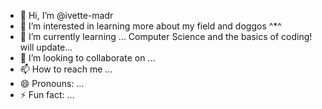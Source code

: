 - 👋 Hi, I’m @ivette-madr
- 👀 I’m interested in learning more about my field and doggos ^*^
- 🌱 I’m currently learning ... Computer Science and the basics of coding! will update...
- 💞️ I’m looking to collaborate on ... 
- 📫 How to reach me ...
- 😄 Pronouns: ...
- ⚡ Fun fact: ...

<!---
ivette-madr/ivette-madr is a ✨ special ✨ repository because its `README.md` (this file) appears on your GitHub profile.
You can click the Preview link to take a look at your changes.
--->
